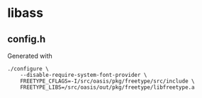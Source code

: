 # libass

## config.h
Generated with

	./configure \
		--disable-require-system-font-provider \
		FREETYPE_CFLAGS=-I/src/oasis/pkg/freetype/src/include \
		FREETYPE_LIBS=/src/oasis/out/pkg/freetype/libfreetype.a
